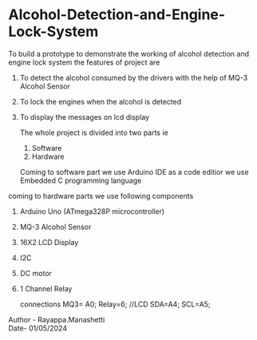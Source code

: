 # Alcohol-Detection-and-Engine-Lock-System
To build a prototype to demonstrate the working of alcohol detection and engine lock system
the features of project are
1. To detect the alcohol consumed by the drivers with the help of MQ-3 Alcohol Sensor
2. To lock the engines when the alcohol is detected
3. To display the messages on lcd display

   The whole project is divided into two parts ie
   1. Software
   2. Hardware

   Coming to software part
   we use Arduino IDE as a code editior
   we use Embedded C programming language

 coming to hardware parts
 we use following components

1. Arduino Uno (ATmega328P microcontroller)
2. MQ-3 Alcohol Sensor
3. 16X2 LCD Display
4. I2C
5. DC motor
6. 1 Channel Relay

   connections
   MQ3= A0;
   Relay=6;
   //LCD
   SDA=A4;
   SCL=A5;

Author - Rayappa.Manashetti <br>
Date- 01/05/2024
